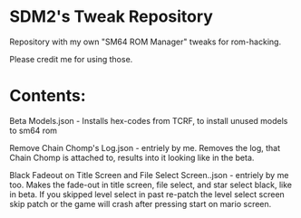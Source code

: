 # SDM2's Tweak Repository
Repository with my own "SM64 ROM Manager" tweaks for rom-hacking.

Please credit me for using those.
# Contents:
Beta Models.json - Installs hex-codes from TCRF, to install unused models to sm64 rom

Remove Chain Chomp's Log.json - entriely by me. Removes the log, that Chain Chomp is attached to, results into it looking like in the beta.

Black Fadeout on Title Screen and File Select Screen..json - entriely by me too. Makes the fade-out in title screen, file select, and star select black, like in beta. If you skipped level select in past re-patch the level select screen skip patch or the game will crash after pressing start on mario screen.
